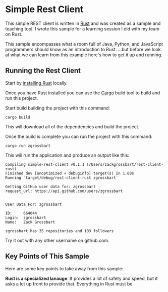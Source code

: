 # Simple Rest Client

This simple REST client is written in [Rust](https://www.rust-lang.org/) and was created as a sample and teaching tool.  I wrote this sample for a learning session I did with my team on Rust.  

This sample encompasses what a room full of Java, Python, and JavaScript programmers should know as an introduction to Rust.  ...but before we look at what we can learn from this example here's how to get it up and running.

## Running the Rest Client

Start by [installing Rust](https://www.rust-lang.org/tools/install) locally.

Once you have Rust installed you can use the [Cargo](https://doc.rust-lang.org/cargo/) build tool to build and run this project.

Start build building the project with this command:

```
cargo build
```

This will download all of the dependencies and build the project.

Once the build is complete you can run the project with this command:

```
cargo run zgrossbart
```

This will run the application and produce an output like this:

```
Compiling simple-rest-client v0.1.1 (/Users/zackgrossbart/rest-client-rust)
Finished dev [unoptimized + debuginfo] target(s) in 1.08s
Running `target/debug/rest-client-rust zgrossbart`

Getting GitHub user data for: zgrossbart
request_url: https://api.github.com/users/zgrossbart


User Data For: zgrossbart

ID:     664044
Login:  zgrossbart
Name:   Zack Grossbart

zgrossbart has 35 repositories and 103 followers
```

Try it out with any other username on github.com.  

## Key Points of This Sample

Here are some key points to take away from this sample:

**Rust is a specialized lanauge**.  It provides a lot of safety and speed, but it asks a lot up front to provide that.  Everything in Rust must be 